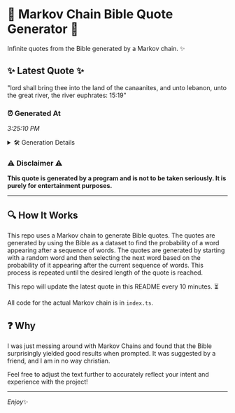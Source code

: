 # 📖 Markov Chain Bible Quote Generator 📖

Infinite quotes from the Bible generated by a Markov chain. ✨

## ✨ Latest Quote ✨
"lord shall bring thee into the land of the canaanites, and unto lebanon, unto the great river, the river euphrates: 15:19"

### ⏰ Generated At
*3:25:10 PM*

<details>
    <summary>🛠️ Generation Details</summary>
    <p>
        <strong>🌱 Seed:</strong> lord<br>
        <strong>🔄 Iterations:</strong> 20<br>
        <strong>📜 Context History:</strong><br>[ lord ]: shall<br>[ lord, shall ]: bring<br>[ lord, shall, bring ]: thee<br>[ lord, shall, bring, thee ]: into<br>[ lord, shall, bring, thee, into ]: the<br>[ lord, shall, bring, thee, into, the ]: land<br>[ shall, bring, thee, into, the, land ]: of<br>[ bring, thee, into, the, land, of ]: the<br>[ thee, into, the, land, of, the ]: canaanites,<br>[ into, the, land, of, the, canaanites, ]: and<br>[ the, land, of, the, canaanites,, and ]: unto<br>[ land, of, the, canaanites,, and, unto ]: lebanon,<br>[ of, the, canaanites,, and, unto, lebanon, ]: unto<br>[ the, canaanites,, and, unto, lebanon,, unto ]: the<br>[ canaanites,, and, unto, lebanon,, unto, the ]: great<br>[ and, unto, lebanon,, unto, the, great ]: river,<br>[ unto, lebanon,, unto, the, great, river, ]: the<br>[ lebanon,, unto, the, great, river,, the ]: river<br>[ unto, the, great, river,, the, river ]: euphrates:<br>[ the, great, river,, the, river, euphrates: ]: 15:19<br>
    </p>
</details>

### ⚠️ Disclaimer ⚠️
**This quote is generated by a program and is not to be taken seriously. It is purely for entertainment purposes.**

---

## 🔍 How It Works

This repo uses a Markov chain to generate Bible quotes. The quotes are generated by using the Bible as a dataset to find the probability of a word appearing after a sequence of words. The quotes are generated by starting with a random word and then selecting the next word based on the probability of it appearing after the current sequence of words. This process is repeated until the desired length of the quote is reached.

This repo will update the latest quote in this README every 10 minutes. ⏳

All code for the actual Markov chain is in `index.ts`.

## ❓ Why

I was just messing around with Markov Chains and found that the Bible surprisingly yielded good results when prompted. 
It was suggested by a friend, and I am in no way christian.

Feel free to adjust the text further to accurately reflect your intent and experience with the project!

---

*Enjoy*✨
